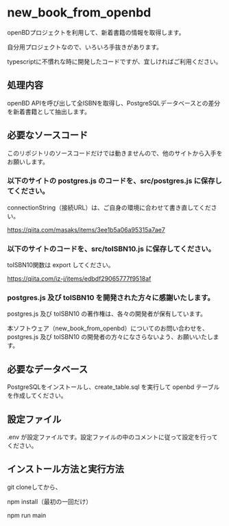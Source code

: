 # new_book_from_openbd
openBDプロジェクトを利用して、新着書籍の情報を取得します。

自分用プロジェクトなので、いろいろ手抜きがあります。

typescriptに不慣れな時に開発したコードですが、宜しければご利用ください。

## 処理内容
openBD APIを呼び出して全ISBNを取得し、PostgreSQLデータベースとの差分を新着書籍として抽出します。

## 必要なソースコード
このリポジトリのソースコードだけでは動きませんので、他のサイトから入手をお願いします。

### 以下のサイトの postgres.js のコードを、src/postgres.js に保存してください。

connectionString（接続URL）は、ご自身の環境に合わせて書き直してください。

https://qiita.com/masaks/items/3ee1b5a06a95315a7ae7

### 以下のサイトのコードを、src/toISBN10.js に保存してください。

toISBN10関数は export してください。

https://qiita.com/iz-j/items/edbdf29065777f9518af

### postgres.js 及び toISBN10 を開発された方々に感謝いたします。

postgres.js 及び toISBN10 の著作権は、各々の開発者が保有しています。

本ソフトウェア（new_book_from_openbd）についてのお問い合わせを、postgres.js 及び toISBN10 の開発者の方々になさらないよう、お願いいたします。

## 必要なデータベース
PostgreSQLをインストールし、create_table.sql を実行して openbd テーブルを作成してください。

## 設定ファイル
.env が設定ファイルです。設定ファイルの中のコメントに従って設定を行ってください。

## インストール方法と実行方法
git cloneしてから、

npm install（最初の一回だけ）

npm run main

